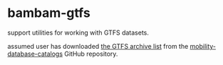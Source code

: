# bambam-gtfs

support utilities for working with GTFS datasets.

assumed user has downloaded [the GTFS archive list](https://files.mobilitydatabase.org/feeds_v2.csv) from the [mobility-database-catalogs](https://github.com/MobilityData/mobility-database-catalogs) GitHub repository.
